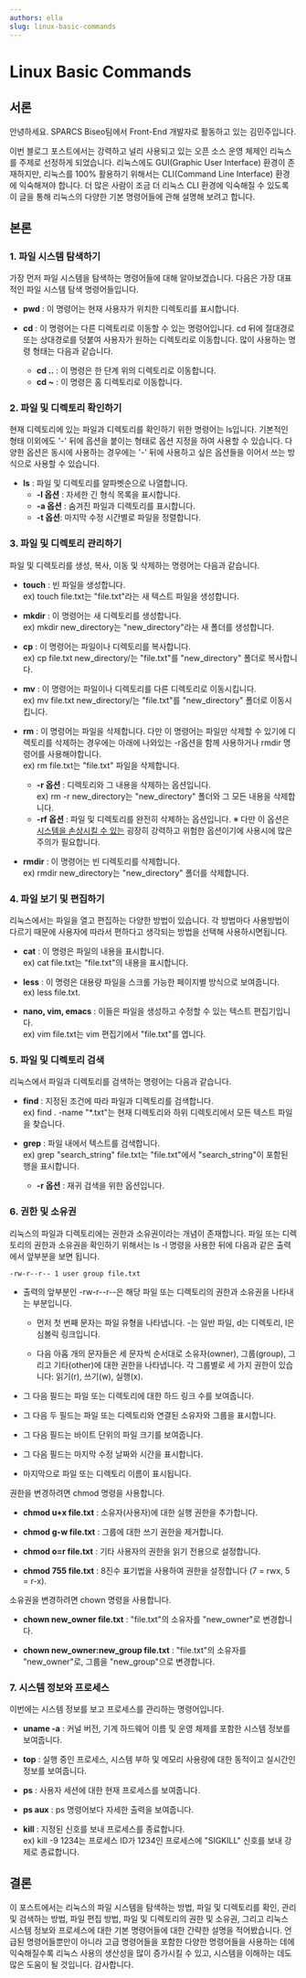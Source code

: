 ```yaml
---
authors: ella
slug: linux-basic-commands
---
```


# Linux Basic Commands

## 서론
안녕하세요. SPARCS Biseo팀에서 Front-End 개발자로 활동하고 있는 김민주입니다.

이번 블로그 포스트에서는 강력하고 널리 사용되고 있는 오픈 소스 운영 체제인 리눅스를 주제로 선정하게 되었습니다. 리눅스에도 GUI(Graphic User Interface) 환경이 존재하지만, 리눅스를 100% 활용하기 위해서는 CLI(Command Line Interface) 환경에 익숙해져야 합니다. 더 많은 사람이 조금 더 리눅스 CLI 환경에 익숙해질 수 있도록 이 글을 통해 리눅스의 다양한 기본 명령어들에 관해 설명해 보려고 합니다.


## 본론

### 1. 파일 시스템 탐색하기
가장 먼저 파일 시스템을 탐색하는 명령어들에 대해 알아보겠습니다. 다음은 가장 대표적인 파일 시스템 탐색 명령어들입니다.

- **pwd** : 이 명령어는 현재 사용자가 위치한 디렉토리를 표시합니다.

- **cd** : 이 명령어는 다른 디렉토리로 이동할 수 있는 명렁어입니다. cd 뒤에 절대경로 또는 상대경로를 덧붙여 사용자가 원하는 디렉토리로 이동합니다. 많이 사용하는 명령 형태는 다음과 같습니다.
    - **cd ..** : 이 명령은 한 단계 위의 디렉토리로 이동합니다.
    - **cd ~** : 이 명령은 홈 디렉토리로 이동합니다.


### 2. 파일 및 디렉토리 확인하기
현재 디렉토리에 있는 파일과 디렉토리를 확인하기 위한 명령어는 ls입니다. 기본적인 형태 이외에도 '-' 뒤에 옵션을 붙이는 형태로 옵션 지정을 하여 사용할 수 있습니다. 다양한 옵션은 동시에 사용하는 경우에는 '-' 뒤에 사용하고 싶은 옵션들을 이어서 쓰는 방식으로 사용할 수 있습니다.

- **ls** : 파일 및 디렉토리를 알파벳순으로 나열합니다.
    - **-l 옵션** : 자세한 긴 형식 목록을 표시합니다.
    - **-a 옵션** : 숨겨진 파일과 디렉토리를 표시합니다.
    - **-t 옵션**: 마지막 수정 시간별로 파일을 정렬합니다.


### 3. 파일 및 디렉토리 관리하기
파일 및 디렉토리를 생성, 복사, 이동 및 삭제하는 명령어는 다음과 같습니다.

- **touch** : 빈 파일을 생성합니다. <br/>ex) touch file.txt는 "file.txt"라는 새 텍스트 파일을 생성합니다.

- **mkdir** : 이 명령어는 새 디렉토리를 생성합니다. <br/>ex) mkdir new_directory는 "new_directory"라는 새 폴더를 생성합니다.

- **cp** : 이 명령어는 파일이나 디렉토리를 복사합니다. <br/>ex) cp file.txt new_directory/는 "file.txt"를 "new_directory" 폴더로 복사합니다.

- **mv** : 이 명령어는 파일이나 디렉토리를 다른 디렉토리로 이동시킵니다. <br/>ex) mv file.txt new_directory/는 "file.txt"를 "new_directory" 폴더로 이동시킵니다.

- **rm** : 이 명령어는 파일을 삭제합니다. 다만 이 명령어는 파일만 삭제할 수 있기에 디렉토리를 삭제하는 경우에는 아래에 나와있는 -r옵션을 함께 사용하거나 rmdir 명령어를 사용해야합니다.<br/>ex) rm file.txt는 "file.txt" 파일을 삭제합니다.
    - **-r 옵션** : 디렉토리와 그 내용을 삭제하는 옵션입니다. <br/>ex) rm -r new_directory는 "new_directory" 폴더와 그 모든 내용을 삭제합니다.
    - **-rf 옵션** : 파일 및 디렉토리를 완전히 삭제하는 옵션입니다. ※ 다만 이 옵션은 <U>시스템을 손상시킬 수 있는</U> 굉장히 강력하고 위험한 옵션이기에 사용시에 많은 주의가 필요합니다.

- **rmdir** : 이 명령어는 빈 디렉토리를 삭제합니다. <br/>ex) rmdir new_directory는 "new_directory" 폴더를 삭제합니다.


### 4. 파일 보기 및 편집하기
리눅스에서는 파일을 열고 편집하는 다양한 방법이 있습니다. 각 방법마다 사용방법이 다르기 때문에 사용자에 따라서 편하다고 생각되는 방법을 선택해 사용하시면됩니다.

- **cat** : 이 명령은 파일의 내용을 표시합니다. <br/>ex) cat file.txt는 "file.txt"의 내용을 표시합니다.

- **less** : 이 명령은 대용량 파일을 스크롤 가능한 페이지별 방식으로 보여줍니다. <br/>ex) less file.txt.

- **nano, vim, emacs** : 이들은 파일을 생성하고 수정할 수 있는 텍스트 편집기입니다. <br/>ex) vim file.txt는 vim 편집기에서 "file.txt"를 엽니다.


### 5. 파일 및 디렉토리 검색
리눅스에서 파일과 디렉토리를 검색하는 명령어는 다음과 같습니다.

- **find** : 지정된 조건에 따라 파일과 디렉토리를 검색합니다. <br/>ex) find . -name "*.txt"는 현재 디렉토리와 하위 디렉토리에서 모든 텍스트 파일을 찾습니다.

- **grep** : 파일 내에서 텍스트를 검색합니다. <br/>ex) grep "search_string" file.txt는 "file.txt"에서 "search_string"이 포함된 행을 표시합니다. 
    - **-r 옵션** : 재귀 검색을 위한 옵션입니다.


### 6. 권한 및 소유권
리눅스의 파일과 디렉토리에는 권한과 소유권이라는 개념이 존재합니다. 파일 또는 디렉토리의 권한과 소유권을 확인하기 위해서는 ls -l 명령을 사용한 뒤에 다음과 같은 출력에서 앞부분을 보면 됩니다.

~~~shell
-rw-r--r-- 1 user group file.txt
~~~

- 출력의 앞부분인 -rw-r--r--은 해당 파일 또는 디렉토리의 권한과 소유권을 나타내는 부분입니다.

    - 먼저 첫 번째 문자는 파일 유형을 나타냅니다. -는 일반 파일, d는 디렉토리, l은 심볼릭 링크입니다.

    - 다음 아홉 개의 문자들은 세 문자씩 순서대로 소유자(owner), 그룹(group), 그리고 기타(other)에 대한 권한을 나타냅니다. 각 그룹별로 세 가지 권한이 있습니다: 읽기(r), 쓰기(w), 실행(x).

- 그 다음 필드는 파일 또는 디렉토리에 대한 하드 링크 수를 보여줍니다.

- 그 다음 두 필드는 파일 또는 디렉토리와 연결된 소유자와 그룹을 표시합니다.

- 그 다음 필드는 바이트 단위의 파일 크기를 보여줍니다.

- 그 다음 필드는 마지막 수정 날짜와 시간을 표시합니다.

- 마지막으로 파일 또는 디렉토리 이름이 표시됩니다.


권한을 변경하려면 chmod 명령을 사용합니다.

- **chmod u+x file.txt** : 소유자(사용자)에 대한 실행 권한을 추가합니다.

- **chmod g-w file.txt** : 그룹에 대한 쓰기 권한을 제거합니다.

- **chmod o=r file.txt** : 기타 사용자의 권한을 읽기 전용으로 설정합니다.

- **chmod 755 file.txt** : 8진수 표기법을 사용하여 권한을 설정합니다 (7 = rwx, 5 = r-x).


소유권을 변경하려면 chown 명령을 사용합니다.

- **chown new_owner file.txt** : "file.txt"의 소유자를 "new_owner"로 변경합니다.

- **chown new_owner:new_group file.txt** : "file.txt"의 소유자를 "new_owner"로, 그룹을 "new_group"으로 변경합니다.


### 7. 시스템 정보와 프로세스
이번에는 시스템 정보를 보고 프로세스를 관리하는 명령어입니다.

- **uname -a** : 커널 버전, 기계 하드웨어 이름 및 운영 체제를 포함한 시스템 정보를 보여줍니다.

- **top** : 실행 중인 프로세스, 시스템 부하 및 메모리 사용량에 대한 동적이고 실시간인 정보를 보여줍니다.

- **ps** : 사용자 세션에 대한 현재 프로세스를 보여줍니다.

- **ps aux** : ps 명령어보다 자세한 출력을 보여줍니다. 

- **kill** : 지정된 신호를 보내 프로세스를 종료합니다. <br/>ex) kill -9 1234는 프로세스 ID가 1234인 프로세스에 "SIGKILL" 신호를 보내 강제로 종료합니다.


## 결론
이 포스트에서는 리눅스의 파일 시스템을 탐색하는 방법, 파일 및 디렉토리를 확인, 관리 및 검색하는 방법, 파일 편집 방법, 파일 및 디렉토리의 권한 및 소유권, 그리고 리눅스 시스템 정보와 프로세스에 대한 기본 명령어들에 대한 간략한 설명을 적어봤습니다. 언급된 명령어들뿐만이 아니라 고급 명령어들을 포함한 다양한 명령어들을 사용하는 데에 익숙해질수록 리눅스 사용의 생산성을 많이 증가시킬 수 있고, 시스템을 이해하는 데도 많은 도움이 될 것입니다. 감사합니다.
